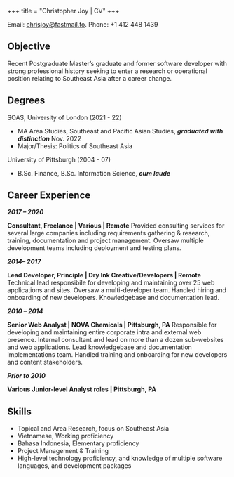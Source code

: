 +++
title = "Christopher Joy | CV"
+++

<!-- ## CV -->

Email: [chrisjoy@fastmail.to](mailto:chrisjoy@fastmail.to).
Phone: +1 412 448 1439

## Objective

Recent Postgraduate Master’s graduate and former software developer with strong professional history seeking to enter a research or operational position relating to Southeast Asia after a career change.

## Degrees

SOAS, University of London (2021 - 22)

* MA Area Studies, Southeast and Pacific Asian Studies, ***graduated with distinction*** Nov. 2022
* Major/Thesis: Politics of Southeast Asia

University of Pittsburgh (2004 - 07)

* B.Sc. Finance, B.Sc. Information Science, ***cum laude***

## Career Experience

***2017 – 2020***  

**Consultant, Freelance | Various | Remote**
Provided consulting services for several large companies including requirements gathering & research, training, documentation and project management. Oversaw multiple development teams including deployment and testing plans.

***2014– 2017***  

**Lead Developer, Principle | Dry Ink Creative/Developers | Remote**
Technical lead responsibile for developing and maintaining over 25 web applications and sites. Oversaw a multi-developer team. Handled hiring and onboarding of new developers. Knowledgebase and documentation lead.

***2010 – 2014***  

**Senior Web Analyst | NOVA Chemicals | Pittsburgh, PA**
Responsible for developing and maintaining entire corporate intra and external web presence. Internal consultant and lead on more than a dozen sub-websites and web applications. Lead knowledgebase and documentation implementations team. Handled training and onboarding for new developers and content stakeholders.

***Prior to 2010***  

**Various Junior-level Analyst roles | Pittsburgh, PA**

## Skills

* Topical and Area Research, focus on Southeast Asia
* Vietnamese, Working proficiency
* Bahasa Indonesia, Elementary proficiency
* Project Management & Training
* High-level technology proficiency, and knowledge of multiple software languages, and development packages
